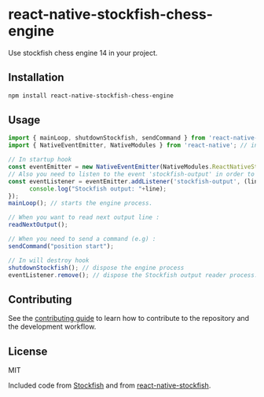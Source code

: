 # react-native-stockfish-chess-engine

Use stockfish chess engine 14 in your project.

## Installation

```sh
npm install react-native-stockfish-chess-engine
```

## Usage

```js
import { mainLoop, shutdownStockfish, sendCommand } from 'react-native-stockfish-chess-engine';
import { NativeEventEmitter, NativeModules } from 'react-native'; // in order to read Stockfish output.

// In startup hook
const eventEmitter = new NativeEventEmitter(NativeModules.ReactNativeStockfishChessEngine);
// Also you need to listen to the event 'stockfish-output' in order to get output lines from Stockfish.
const eventListener = eventEmitter.addListener('stockfish-output', (line) => {
      console.log("Stockfish output: "+line);
});
mainLoop(); // starts the engine process.

// When you want to read next output line :
readNextOutput();

// When you need to send a command (e.g) :
sendCommand("position start");

// In will destroy hook
shutdownStockfish(); // dispose the engine process
eventListener.remove(); // dispose the Stockfish output reader process.
```


## Contributing

See the [contributing guide](CONTRIBUTING.md) to learn how to contribute to the repository and the development workflow.

## License

MIT

Included code from [Stockfish](https://stockfishchess.org/) and from [react-native-stockfish](https://github.com/sunify/react-native-stockfish).
